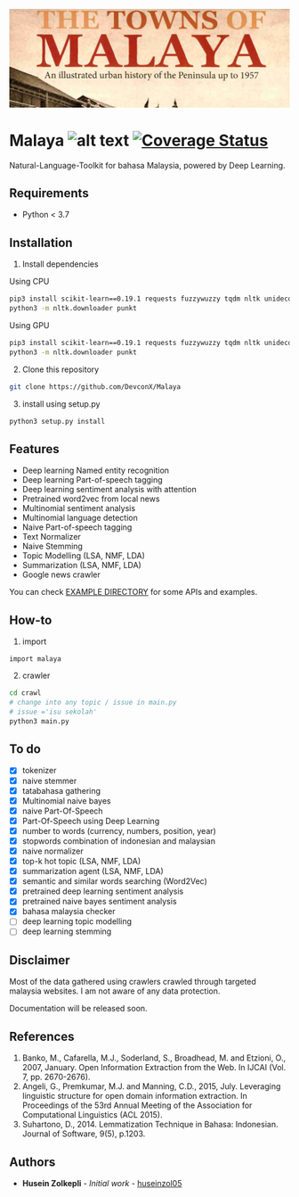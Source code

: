 <p align="center">
    <img src="entities-pos/towns-of-malaya.jpg" alt="malaya logo" />
</p>

# Malaya ![alt text](https://travis-ci.org/DevconX/Malaya.svg?branch=master) [![Coverage Status](https://coveralls.io/repos/github/DevconX/Malaya/badge.svg?branch=master)](https://coveralls.io/github/DevconX/Malaya?branch=master)
Natural-Language-Toolkit for bahasa Malaysia, powered by Deep Learning.

## Requirements
  * Python < 3.7

## Installation
1. Install dependencies

Using CPU
```bash
pip3 install scikit-learn==0.19.1 requests fuzzywuzzy tqdm nltk unidecode numpy scipy python-levenshtein tensorflow==1.5 pandas
python3 -m nltk.downloader punkt
```

Using GPU
```bash
pip3 install scikit-learn==0.19.1 requests fuzzywuzzy tqdm nltk unidecode numpy scipy python-levenshtein tensorflow-gpu==1.5 pandas
python3 -m nltk.downloader punkt
```

2. Clone this repository
```bash
git clone https://github.com/DevconX/Malaya
```

3. install using setup.py
```bash
python3 setup.py install
```

## Features
  * Deep learning Named entity recognition
  * Deep learning Part-of-speech tagging
  * Deep learning sentiment analysis with attention
  * Pretrained word2vec from local news
  * Multinomial sentiment analysis
  * Multinomial language detection
  * Naive Part-of-speech tagging
  * Text Normalizer
  * Naive Stemming
  * Topic Modelling (LSA, NMF, LDA)
  * Summarization (LSA, NMF, LDA)
  * Google news crawler

You can check [EXAMPLE DIRECTORY](example) for some APIs and examples.

## How-to

1. import
```python3
import malaya
```

2. crawler
```bash
cd crawl
# change into any topic / issue in main.py
# issue ='isu sekolah'
python3 main.py
```

## To do

- [x] tokenizer
- [x] naive stemmer
- [x] tatabahasa gathering
- [x] Multinomial naive bayes
- [x] naive Part-Of-Speech
- [x] Part-Of-Speech using Deep Learning
- [x] number to words (currency, numbers, position, year)
- [x] stopwords combination of indonesian and malaysian
- [x] naive normalizer
- [x] top-k hot topic (LSA, NMF, LDA)
- [x] summarization agent (LSA, NMF, LDA)
- [x] semantic and similar words searching (Word2Vec)
- [x] pretrained deep learning sentiment analysis
- [x] pretrained naive bayes sentiment analysis
- [x] bahasa malaysia checker
- [ ] deep learning topic modelling
- [ ] deep learning stemming

## Disclaimer

Most of the data gathered using crawlers crawled through targeted malaysia websites. I am not aware of any data protection.

Documentation will be released soon.

## References

1. Banko, M., Cafarella, M.J., Soderland, S., Broadhead, M. and Etzioni, O., 2007, January. Open Information Extraction from the Web. In IJCAI (Vol. 7, pp. 2670-2676).
2. Angeli, G., Premkumar, M.J. and Manning, C.D., 2015, July. Leveraging linguistic structure for open domain information extraction. In Proceedings of the 53rd Annual Meeting of the Association for Computational Linguistics (ACL 2015).
3. Suhartono, D., 2014. Lemmatization Technique in Bahasa: Indonesian. Journal of Software, 9(5), p.1203.

## Authors

* **Husein Zolkepli** - *Initial work* - [huseinzol05](https://github.com/huseinzol05)
